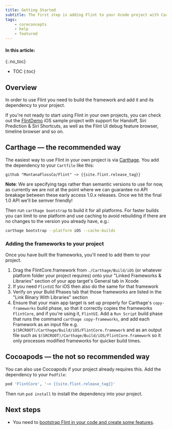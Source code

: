 ```yaml
---
title: Getting Started
subtitle: The first step is adding Flint to your Xcode project with Carthage or Cocoapods. 
tags:
    - coreconcepts
    - help
    - featured
---
```


#### In this article:
{:.no_toc}
* TOC
{:toc}

## Overview

In order to use Flint you need to build the framework and add it and its dependency to your project.

If you're not ready to start using Flint in your own projects, you can check out the [FlintDemo](https://github.com/MontanaFlossCo/FlintDemo-iOS) iOS sample project with support for Handoff, Siri Prediction & Siri Shortcuts, as well as the Flint UI debug feature browser, timeline browser and so on.

## Carthage — the recommended way

The easiest way to use Flint in your own project is via [Carthage](https://github.com/Carthage/Carthage). You add the dependency to your `Cartfile` like this:

```
github "MontanaFlossCo/Flint" ~> {{site.flint.release_tag}}
```

**Note**: We are specifying tags rather than semantic versions to use for now, as currently we are not at the point where we can guarantee no API breakage between these early access 1.0.x releases. Once we hit the final 1.0 API we'll be semver friendly!

Then run `carthage bootstrap` to build it for all platforms. For faster builds you can limit to one platform and use caching to avoid rebuilding if there are no changes to the version you already have, e.g.:

```sh
carthage bootstrap --platform iOS --cache-builds
```
### Adding the frameworks to your project

Once you have built the frameworks, you'll need to add them to your project.

1. Drag the FlintCore.framework from `./Carthage/Build/iOS` (or whatever platform folder your project requires) onto your "Linked Frameworks & Libraries" section of your app target's General tab in Xcode
2. If you need `FlintUI` for iOS then also do the same for that framework
3. Verify on your Build Phases tab that those frameworks are listed in the "Link Binary With Libraries" section
4. Ensure that your main app target is set up properly for Carthage's `copy-frameworks` build phase, so that it correctly copies the frameworks `FlintCore`, and if you're using it, `FlintUI`. Add a `Run Script` build phase that runs the command `carthage copy-frameworks`, and add each Framework as an input file e.g. `$(SRCROOT)/Carthage/Build/iOS/FlintCore.framework` and as an output file such as `$(SRCROOT)/Carthage/Build/iOS/FlintCore.framework` so it only processes modified frameworks for quicker build times.

## Cocoapods — the not so recommended way

You can also use Cocoapods if your project already requires this. Add the dependency to your `Podfile`:

```ruby
pod 'FlintCore', '~> {{site.flint.release_tag}}'
```

Then run `pod install` to install the dependency into your project.

## Next steps

* You need to [bootstrap Flint in your code and create some features](features_and_actions.md).
